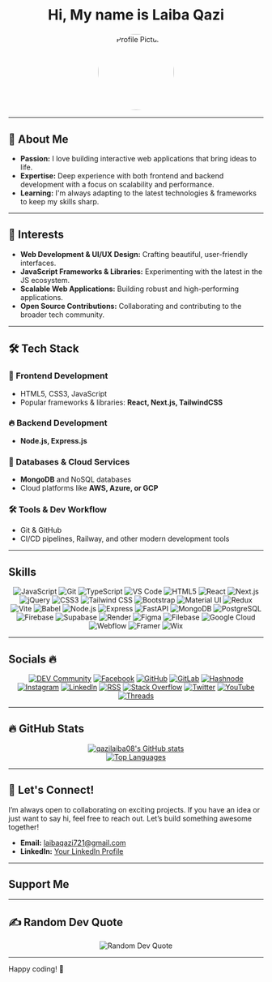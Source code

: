 <div align="center">
  <h1>Hi, My name is Laiba Qazi</h1>
  <p style="font-size: 1.5em;">
    <span id="typewriter-text"></span>
  </p>
  <p>
    <img src="https://via.placeholder.com/150" alt="Profile Picture" style="border-radius: 50%; width: 150px; height: 150px;">
  </p>
</div>

---

## 🔹 About Me
- **Passion:** I love building interactive web applications that bring ideas to life.
- **Expertise:** Deep experience with both frontend and backend development with a focus on scalability and performance.
- **Learning:** I'm always adapting to the latest technologies & frameworks to keep my skills sharp.

---

## 🌟 Interests
- **Web Development & UI/UX Design:** Crafting beautiful, user-friendly interfaces.
- **JavaScript Frameworks & Libraries:** Experimenting with the latest in the JS ecosystem.
- **Scalable Web Applications:** Building robust and high-performing applications.
- **Open Source Contributions:** Collaborating and contributing to the broader tech community.

---

## 🛠️ Tech Stack

### 🚀 Frontend Development
- HTML5, CSS3, JavaScript
- Popular frameworks & libraries: **React, Next.js, TailwindCSS**

### 🔥 Backend Development
- **Node.js, Express.js**

### 📡 Databases & Cloud Services
- **MongoDB** and NoSQL databases
- Cloud platforms like **AWS, Azure, or GCP**

### 🛠️ Tools & Dev Workflow
- Git & GitHub
- CI/CD pipelines, Railway, and other modern development tools

---

## Skills
<p align="center">
  <img src="https://img.shields.io/badge/JavaScript-F7DF1E?style=for-the-badge&logo=javascript&logoColor=black" alt="JavaScript" />
  <img src="https://img.shields.io/badge/Git-F05032?style=for-the-badge&logo=git&logoColor=white" alt="Git" />
  <img src="https://img.shields.io/badge/TypeScript-3178C6?style=for-the-badge&logo=typescript&logoColor=white" alt="TypeScript" />
  <img src="https://img.shields.io/badge/VS%20Code-007ACC?style=for-the-badge&logo=visual-studio-code&logoColor=white" alt="VS Code" />
  <img src="https://img.shields.io/badge/HTML5-E34F26?style=for-the-badge&logo=html5&logoColor=white" alt="HTML5" />
  <img src="https://img.shields.io/badge/React-61DAFB?style=for-the-badge&logo=react&logoColor=black" alt="React" />
  <img src="https://img.shields.io/badge/Next.js-000000?style=for-the-badge&logo=next.js&logoColor=white" alt="Next.js" />
  <img src="https://img.shields.io/badge/jQuery-0769AD?style=for-the-badge&logo=jquery&logoColor=white" alt="jQuery" />
  <img src="https://img.shields.io/badge/CSS3-1572B6?style=for-the-badge&logo=css3&logoColor=white" alt="CSS3" />
  <img src="https://img.shields.io/badge/Tailwind_CSS-38B2AC?style=for-the-badge&logo=tailwind-css&logoColor=white" alt="Tailwind CSS" />
  <img src="https://img.shields.io/badge/Bootstrap-7952B3?style=for-the-badge&logo=bootstrap&logoColor=white" alt="Bootstrap" />
  <img src="https://img.shields.io/badge/Material_UI-0081CB?style=for-the-badge&logo=material-ui&logoColor=white" alt="Material UI" />
  <img src="https://img.shields.io/badge/Redux-764ABC?style=for-the-badge&logo=redux&logoColor=white" alt="Redux" />
  <img src="https://img.shields.io/badge/Vite-646CFF?style=for-the-badge&logo=vite&logoColor=white" alt="Vite" />
  <img src="https://img.shields.io/badge/Babel-F9DC3E?style=for-the-badge&logo=babel&logoColor=black" alt="Babel" />
  <img src="https://img.shields.io/badge/Node.js-339933?style=for-the-badge&logo=node.js&logoColor=white" alt="Node.js" />
  <img src="https://img.shields.io/badge/Express.js-000000?style=for-the-badge&logo=express&logoColor=white" alt="Express" />
  <img src="https://img.shields.io/badge/FastAPI-009688?style=for-the-badge&logo=fastapi&logoColor=white" alt="FastAPI" />
  <img src="https://img.shields.io/badge/MongoDB-47A248?style=for-the-badge&logo=mongodb&logoColor=white" alt="MongoDB" />
  <img src="https://img.shields.io/badge/PostgreSQL-316192?style=for-the-badge&logo=postgresql&logoColor=white" alt="PostgreSQL" />
  <img src="https://img.shields.io/badge/Firebase-FFCA28?style=for-the-badge&logo=firebase&logoColor=black" alt="Firebase" />
  <img src="https://img.shields.io/badge/Supabase-3ECF8E?style=for-the-badge&logo=supabase&logoColor=white" alt="Supabase" />
  <img src="https://img.shields.io/badge/Render-46E3B7?style=for-the-badge&logo=render&logoColor=white" alt="Render" />
  <img src="https://img.shields.io/badge/Figma-F24E1E?style=for-the-badge&logo=figma&logoColor=white" alt="Figma" />
  <img src="https://img.shields.io/badge/Filebase-007AFF?style=for-the-badge&logo=filebase&logoColor=white" alt="Filebase" />
  <img src="https://img.shields.io/badge/Google_Cloud-4285F4?style=for-the-badge&logo=google-cloud&logoColor=white" alt="Google Cloud" />
  <img src="https://img.shields.io/badge/Webflow-4353FF?style=for-the-badge&logo=webflow&logoColor=white" alt="Webflow" />
  <img src="https://img.shields.io/badge/Framer-0055FF?style=for-the-badge&logo=framer&logoColor=white" alt="Framer" />
  <img src="https://img.shields.io/badge/Wix-000000?style=for-the-badge&logo=wix&logoColor=white" alt="Wix" />
</p>

---

## Socials 🔥
<p align="center">
  <a href="https://dev.to/qazilaiba08" target="_blank"><img src="https://img.shields.io/badge/DEV.to-0A0A0A?style=for-the-badge&logo=dev.to&logoColor=white" alt="DEV Community" /></a>
  <a href="https://facebook.com/your-facebook-profile" target="_blank"><img src="https://img.shields.io/badge/Facebook-1877F2?style=for-the-badge&logo=facebook&logoColor=white" alt="Facebook" /></a>
  <a href="https://github.com/qazilaiba08" target="_blank"><img src="https://img.shields.io/badge/GitHub-100000?style=for-the-badge&logo=github&logoColor=white" alt="GitHub" /></a>
  <a href="https://gitlab.com/your-gitlab-profile" target="_blank"><img src="https://img.shields.io/badge/GitLab-FC6D26?style=for-the-badge&logo=gitlab&logoColor=white" alt="GitLab" /></a>
  <a href="https://hashnode.com/@your-hashnode-profile" target="_blank"><img src="https://img.shields.io/badge/Hashnode-2962FF?style=for-the-badge&logo=hashnode&logoColor=white" alt="Hashnode" /></a>
  <a href="https://instagram.com/your-instagram-profile" target="_blank"><img src="https://img.shields.io/badge/Instagram-E4405F?style=for-the-badge&logo=instagram&logoColor=white" alt="Instagram" /></a>
  <a href="https://linkedin.com/in/your-linkedin-profile" target="_blank"><img src="https://img.shields.io/badge/LinkedIn-0077B5?style=for-the-badge&logo=linkedin&logoColor=white" alt="LinkedIn" /></a>
  <a href="https://your-rss-feed.com" target="_blank"><img src="https://img.shields.io/badge/RSS-FFA500?style=for-the-badge&logo=rss&logoColor=white" alt="RSS" /></a>
  <a href="https://stackoverflow.com/users/your-stackoverflow-id" target="_blank"><img src="https://img.shields.io/badge/Stack_Overflow-FE7A16?style=for-the-badge&logo=stack-overflow&logoColor=white" alt="Stack Overflow" /></a>
  <a href="https://twitter.com/your-twitter-profile" target="_blank"><img src="https://img.shields.io/badge/Twitter-1DA1F2?style=for-the-badge&logo=twitter&logoColor=white" alt="Twitter" /></a>
  <a href="https://youtube.com/your-youtube-channel" target="_blank"><img src="https://img.shields.io/badge/YouTube-FF0000?style=for-the-badge&logo=youtube&logoColor=white" alt="YouTube" /></a>
  <a href="https://threads.net/your-threads-profile" target="_blank"><img src="https://img.shields.io/badge/Threads-000000?style=for-the-badge&logo=threads&logoColor=white" alt="Threads" /></a>
</p>

---

## 🔥 GitHub Stats
<p align="center">
  <a href="https://github.com/qazilaiba08">
    <img src="https://github-readme-stats.vercel.app/api?username=qazilaiba08&show_icons=true&theme=radical&hide_border=true" alt="qazilaiba08's GitHub stats" />
  </a>
  <br/>
  <a href="https://github.com/qazilaiba08">
    <img src="https://github-readme-stats.vercel.app/api/top-langs/?username=qazilaiba08&layout=compact&theme=radical&hide_border=true" alt="Top Languages" />
  </a>
</p>

---

## 📢 Let's Connect!
I’m always open to collaborating on exciting projects. If you have an idea or just want to say hi, feel free to reach out. Let’s build something awesome together!

- **Email:** [laibaqazi721@gmail.com](mailto:laibaqazi721@gmail.com)
- **LinkedIn:** [Your LinkedIn Profile](https://linkedin.com/in/your-linkedin-profile)

---

## Support Me
<p align="center">
  </p>

---

## ✍️ Random Dev Quote
<p align="center">
  <img src="https://quotes-github-readme.vercel.app/api?type=default&theme=radical" alt="Random Dev Quote" />
</p>

---

Happy coding! 🚀

<script>
  const text = "MERN Stack Developer | React Developer | Frontend Developer\nWelcome to my profile! I specialize in creating dynamic and interactive web applications that offer a seamless user experience. I thrive on building scalable and performance-optimized solutions across the full development stack.";
  const typewriterTextElement = document.getElementById('typewriter-text');
  let i = 0;
  let isDeleting = false;
  let charIndex = 0;
  let currentParagraph = 0;
  const paragraphs = text.split('\n');

  function typeWriter() {
    const currentText = paragraphs[currentParagraph];
    if (!isDeleting && charIndex < currentText.length) {
      typewriterTextElement.textContent += currentText.charAt(charIndex);
      charIndex++;
      setTimeout(typeWriter, 50); // Typing speed
    } else if (isDeleting && charIndex > 0) {
      typewriterTextElement.textContent = currentText.substring(0, charIndex - 1);
      charIndex--;
      setTimeout(typeWriter, 25); // Deleting speed
    } else if (!isDeleting && charIndex === currentText.length) {
      setTimeout(() => isDeleting = true, 1000); // Pause before deleting
      setTimeout(typeWriter, 1000);
    } else if (isDeleting && charIndex === 0) {
      isDeleting = false;
      currentParagraph = (currentParagraph + 1) % paragraphs.length; // Move to next paragraph
      setTimeout(typeWriter, 500); // Pause before typing next paragraph
    }
  }

  document.addEventListener('DOMContentLoaded', typeWriter);
</script>
